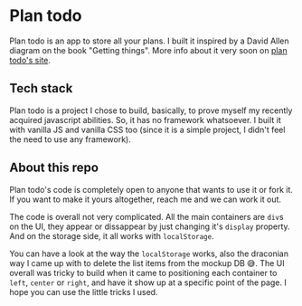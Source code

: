 # Plan todo
Plan todo is an app to store all your plans. I built it inspired by a David Allen diagram on the book "Getting things". More info about it very soon on [plan todo's site](https://carloszbent.github.io/Plan-todo).

## Tech stack
Plan todo is a project I chose to build, basically, to prove myself my recently acquired javascript abilities. So, it has no framework whatsoever. I built it with vanilla JS and vanilla CSS too (since it is a simple project, I didn't feel the need to use any framework).

## About this repo
Plan todo's code is completely open to anyone that wants to use it or fork it. If you want to make it yours altogether, reach me and we can work it out.

The code is overall not very complicated. All the main containers are `div`s on the UI, they appear or dissappear by just changing it's `display` property. And on the storage side, it all works with `localStorage`.

You can have a look at the way the `localStorage` works, also the draconian way I came up with to delete the list items from the mockup DB 😅. The UI overall was tricky to build when it came to positioning each container to `left`, `center` or `right`, and have it show up at a specific point of the page. I hope you can use the little tricks I used.
